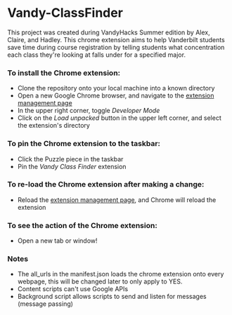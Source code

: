 # Vandy-ClassFinder

This project was created during VandyHacks Summer edition by Alex, Claire, and Hadley. 
This chrome extension aims to help Vanderbilt students save time during course registration by telling students what
concentration each class they're looking at falls under for a specified major. 

### To install the Chrome extension:
* Clone the repository onto your local machine into a known directory
* Open a new Google Chrome browser, and navigate to the [extension management page](chrome://extensions)
* In the upper right corner, toggle *Developer Mode*
* Click on the *Load unpacked* button in the upper left corner, and select the extension's directory

### To pin the Chrome extension to the taskbar:
* Click the Puzzle piece in the taskbar
* Pin the *Vandy Class Finder* extension

### To re-load the Chrome extension after making a change:
* Reload the [extension management page](chrome://extensions), and Chrome will reload the extension

### To see the action of the Chrome extension:
* Open a new tab or window!

### Notes
* The all_urls in the manifest.json loads the chrome extension onto every webpage, this will be changed later to only apply to YES.
* Content scripts can't use Google APIs
* Background script allows scripts to send and listen for messages (message passing)

